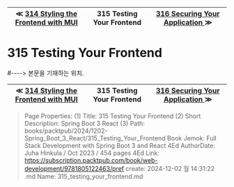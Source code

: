 
| ≪ [ 314 Styling the Frontend with MUI ](/books/packtpub/2024/1202-Spring_Boot_3_React/314_Styling_the_Frontend_with_MUI) | 315 Testing Your Frontend | [ 316 Securing Your Application ](/books/packtpub/2024/1202-Spring_Boot_3_React/316_Securing_Your_Application) ≫ |
|:----:|:----:|:----:|

# 315 Testing Your Frontend
#----> 본문을 기재하는 위치.



| ≪ [ 314 Styling the Frontend with MUI ](/books/packtpub/2024/1202-Spring_Boot_3_React/314_Styling_the_Frontend_with_MUI) | 315 Testing Your Frontend | [ 316 Securing Your Application ](/books/packtpub/2024/1202-Spring_Boot_3_React/316_Securing_Your_Application) ≫ |
|:----:|:----:|:----:|

> Page Properties:
> (1) Title: 315 Testing Your Frontend
> (2) Short Description: Spring Boot 3 React
> (3) Path: books/packtpub/2024/1202-Spring_Boot_3_React/315_Testing_Your_Frontend
> Book Jemok: Full Stack Development with Spring Boot 3 and React 4Ed
> AuthorDate: Juha Hinkula / Oct 2023 / 454 pages 4Ed
> Link: https://subscription.packtpub.com/book/web-development/9781805122463/pref
> create: 2024-12-02 월 14:31:22
> .md Name: 315_testing_your_frontend.md

